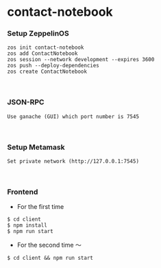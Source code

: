 # contact-notebook

### Setup ZeppelinOS
```
zos init contact-notebook
zos add ContactNotebook
zos session --network development --expires 3600
zos push --deploy-dependencies
zos create ContactNotebook
```

<br>


### JSON-RPC
```
Use ganache (GUI) which port number is 7545 
```

<br>

### Setup Metamask
```
Set private network (http://127.0.0.1:7545)
```

<br>


### Frontend
- For the first time
```
$ cd client
$ npm install
$ npm run start
```

- For the second time 〜
```
$ cd client && npm run start
```